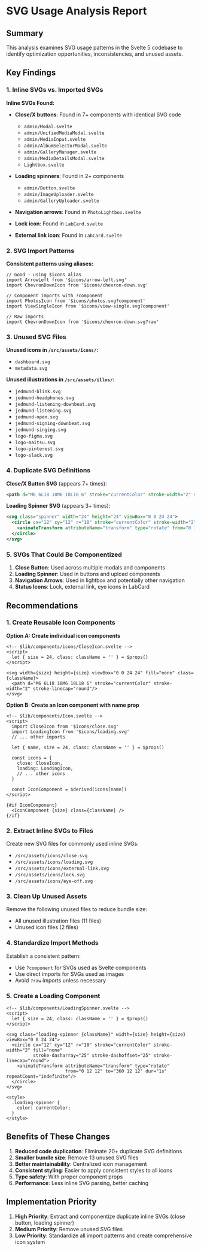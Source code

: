 # SVG Usage Analysis Report

## Summary

This analysis examines SVG usage patterns in the Svelte 5 codebase to identify optimization opportunities, inconsistencies, and unused assets.

## Key Findings

### 1. Inline SVGs vs. Imported SVGs

**Inline SVGs Found:**
- **Close/X buttons**: Found in 7+ components with identical SVG code
  - `admin/Modal.svelte`
  - `admin/UnifiedMediaModal.svelte`
  - `admin/MediaInput.svelte`
  - `admin/AlbumSelectorModal.svelte`
  - `admin/GalleryManager.svelte`
  - `admin/MediaDetailsModal.svelte`
  - `Lightbox.svelte`
  
- **Loading spinners**: Found in 2+ components
  - `admin/Button.svelte`
  - `admin/ImageUploader.svelte`
  - `admin/GalleryUploader.svelte`

- **Navigation arrows**: Found in `PhotoLightbox.svelte`
- **Lock icon**: Found in `LabCard.svelte`
- **External link icon**: Found in `LabCard.svelte`

### 2. SVG Import Patterns

**Consistent patterns using aliases:**
```svelte
// Good - using $icons alias
import ArrowLeft from '$icons/arrow-left.svg'
import ChevronDownIcon from '$icons/chevron-down.svg'

// Component imports with ?component
import PhotosIcon from '$icons/photos.svg?component'
import ViewSingleIcon from '$icons/view-single.svg?component'

// Raw imports
import ChevronDownIcon from '$icons/chevron-down.svg?raw'
```

### 3. Unused SVG Files

**Unused icons in `/src/assets/icons/`:**
- `dashboard.svg`
- `metadata.svg`

**Unused illustrations in `/src/assets/illos/`:**
- `jedmund-blink.svg`
- `jedmund-headphones.svg`
- `jedmund-listening-downbeat.svg`
- `jedmund-listening.svg`
- `jedmund-open.svg`
- `jedmund-signing-downbeat.svg`
- `jedmund-singing.svg`
- `logo-figma.svg`
- `logo-maitsu.svg`
- `logo-pinterest.svg`
- `logo-slack.svg`

### 4. Duplicate SVG Definitions

**Close/X Button SVG** (appears 7+ times):
```svg
<path d="M6 6L18 18M6 18L18 6" stroke="currentColor" stroke-width="2" stroke-linecap="round"/>
```

**Loading Spinner SVG** (appears 3+ times):
```svg
<svg class="spinner" width="24" height="24" viewBox="0 0 24 24">
  <circle cx="12" cy="12" r="10" stroke="currentColor" stroke-width="2" fill="none" stroke-dasharray="25" stroke-dashoffset="25" stroke-linecap="round">
    <animateTransform attributeName="transform" type="rotate" from="0 12 12" to="360 12 12" dur="1s" repeatCount="indefinite"/>
  </circle>
</svg>
```

### 5. SVGs That Could Be Componentized

1. **Close Button**: Used across multiple modals and components
2. **Loading Spinner**: Used in buttons and upload components
3. **Navigation Arrows**: Used in lightbox and potentially other navigation
4. **Status Icons**: Lock, external link, eye icons in LabCard

## Recommendations

### 1. Create Reusable Icon Components

**Option A: Create individual icon components**
```svelte
<!-- $lib/components/icons/CloseIcon.svelte -->
<script>
  let { size = 24, class: className = '' } = $props()
</script>

<svg width={size} height={size} viewBox="0 0 24 24" fill="none" class={className}>
  <path d="M6 6L18 18M6 18L18 6" stroke="currentColor" stroke-width="2" stroke-linecap="round"/>
</svg>
```

**Option B: Create an Icon component with name prop**
```svelte
<!-- $lib/components/Icon.svelte -->
<script>
  import CloseIcon from '$icons/close.svg'
  import LoadingIcon from '$icons/loading.svg'
  // ... other imports
  
  let { name, size = 24, class: className = '' } = $props()
  
  const icons = {
    close: CloseIcon,
    loading: LoadingIcon,
    // ... other icons
  }
  
  const IconComponent = $derived(icons[name])
</script>

{#if IconComponent}
  <IconComponent {size} class={className} />
{/if}
```

### 2. Extract Inline SVGs to Files

Create new SVG files for commonly used inline SVGs:
- `/src/assets/icons/close.svg`
- `/src/assets/icons/loading.svg`
- `/src/assets/icons/external-link.svg`
- `/src/assets/icons/lock.svg`
- `/src/assets/icons/eye-off.svg`

### 3. Clean Up Unused Assets

Remove the following unused files to reduce bundle size:
- All unused illustration files (11 files)
- Unused icon files (2 files)

### 4. Standardize Import Methods

Establish a consistent pattern:
- Use `?component` for SVGs used as Svelte components
- Use direct imports for SVGs used as images
- Avoid `?raw` imports unless necessary

### 5. Create a Loading Component

```svelte
<!-- $lib/components/LoadingSpinner.svelte -->
<script>
  let { size = 24, class: className = '' } = $props()
</script>

<svg class="loading-spinner {className}" width={size} height={size} viewBox="0 0 24 24">
  <circle cx="12" cy="12" r="10" stroke="currentColor" stroke-width="2" fill="none" 
          stroke-dasharray="25" stroke-dashoffset="25" stroke-linecap="round">
    <animateTransform attributeName="transform" type="rotate" 
                      from="0 12 12" to="360 12 12" dur="1s" repeatCount="indefinite"/>
  </circle>
</svg>

<style>
  .loading-spinner {
    color: currentColor;
  }
</style>
```

## Benefits of These Changes

1. **Reduced code duplication**: Eliminate 20+ duplicate SVG definitions
2. **Smaller bundle size**: Remove 13 unused SVG files
3. **Better maintainability**: Centralized icon management
4. **Consistent styling**: Easier to apply consistent styles to all icons
5. **Type safety**: With proper component props
6. **Performance**: Less inline SVG parsing, better caching

## Implementation Priority

1. **High Priority**: Extract and componentize duplicate inline SVGs (close button, loading spinner)
2. **Medium Priority**: Remove unused SVG files
3. **Low Priority**: Standardize all import patterns and create comprehensive icon system